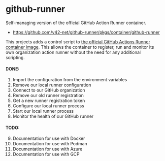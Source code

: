 # github-runner
Self-managing version of the official GitHub Action Runner container.

- https://github.com/v42-net/github-runner/pkgs/container/github-runner

This projects adds a control script to [the official GitHub Actions Runner container image](https://github.com/actions/runner/pkgs/container/actions-runner). This
allows the container to register, run and monitor its own organization action
runner without the need for any additional scripting.

#### DONE:
1. Import the configuration from the environment variables
2. Remove our local runner configuration
3. Connect to our GitHub organization
4. Remove our old runner registration
5. Get a new runner registration token
6. Configure our local runner process
7. Start our local runner process
8. Monitor the health of our GitHub runner

#### TODO:
9. Documentation for use with Docker
10. Documentation for use with Podman
11. Documentation for use with Azure
12. Documentation for use with GCP
